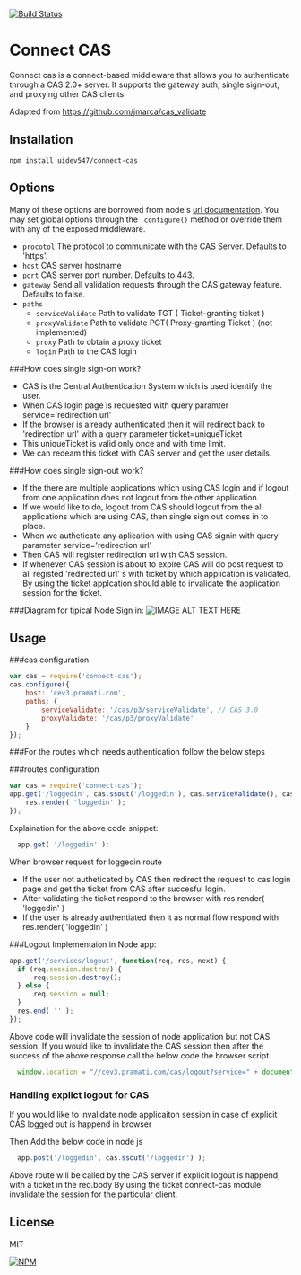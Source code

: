 [![Build Status](https://travis-ci.org/AceMetrix/connect-cas.svg)](https://travis-ci.org/AceMetrix/connect-cas)

# Connect CAS

Connect cas is a connect-based middleware that allows you to authenticate through a CAS 2.0+ server.  It supports the gateway auth, single sign-out, and proxying other CAS clients.

Adapted from https://github.com/jmarca/cas_validate

## Installation

    npm install uidev547/connect-cas
            
## Options
Many of these options are borrowed from node's [url documentation](http://nodejs.org/api/url.html).  You may set global options through the `.configure()` method or override them with any of the exposed middleware.

  - `procotol` The protocol to communicate with the CAS Server.  Defaults to 'https'.
  - `host` CAS server hostname
  - `port` CAS server port number.  Defaults to 443.
  - `gateway` Send all validation requests through the CAS gateway feature.  Defaults to false.
  - `paths`
    - `serviceValidate` Path to validate TGT ( Ticket-granting ticket )
    - `proxyValidate` Path to validate PGT( Proxy-granting Ticket ) (not implemented)
    - `proxy` Path to obtain a proxy ticket
    - `login` Path to the CAS login

###How does single sign-on work?
- CAS is the Central Authentication System which is used identify the user.
- When CAS login page is requested with query paramter service='redirection url'
- If the browser is already authenticated then it will redirect back to 'redirection url' with a query parameter ticket=uniqueTicket
- This uniqueTicket is valid only once and with time limit.
- We can redeam this ticket with CAS server and get the user details.

###How does single sign-out work?
- If the there are multiple applications which using CAS login and if logout from one application does not logout from the other application.
- If we would like to do, logout from CAS should logout from the all applications which are using CAS, then single sign out comes in to place.
- When we autheticate any aplication with using CAS signin with query parameter service='redirection url'
- Then CAS will register redirection url with CAS session. 
- If whenever CAS session is about to expire CAS will do post request to all registed 'redirected url' s with ticket by which application is validated. By using the ticket applcation should able to invalidate the application session for the ticket. 


###Diagram for tipical Node Sign in:
![IMAGE ALT TEXT HERE](http://plantuml.com:80/plantuml/png/VLFBJiCm4BpdA-O7-84Ua0eN458Fj7p04cyJAwuTx4sZ_Zrh9u21GWvH7hipipDhiU8OXyjeMtBmmJ2su-ZqJMpmi1vJihx3_NOFcgHdB-k_fhcBOKuSSNDpYvrsxZcUEMwmJKDkEOQ8CGRXLjXWf8unzxRjuPbDkef8Jl1uhC1W4yX59dEfYzaqqAkgonfMFHiySng3DyiuQIcOhVI8vKTYl58xG09UbvQ6dNxypcm29qKG33xCK6frGYl_uzrLVCBELGnuL40lUCfWSnzm2HCeQdb05xJkdj8AIQgyOy6Pd3KwQw6ilVuitK17VPiuIMPIGrVkRL9OJOzIqGnrJU_HThsWZMooYvgsFjcewUJcF5_kjYs_HBUuDNchu8Smi2yQlYHUTVk1BnWTaphP1kSAiA9gO8DEevkaO55BADA9PRNohnsgvieWnTbzbUGFB1mMbcCCfsp4jPWgsxBKbdm9uSFcMco9m9uPfoLr61QoBbsneHPTOAlHVxN-jJXqp3DeD7eEzEGaJcazVRkV9pAkRfSD_hRK3NlJl0C0)

## Usage
###cas configuration 
```javascript
var cas = require('connect-cas');
cas.configure({ 
    host: 'cev3.pramati.com',
    paths: {
        serviceValidate: '/cas/p3/serviceValidate', // CAS 3.0
        proxyValidate: '/cas/p3/proxyValidate'
    }
});
```


###For the routes which needs authentication follow the below steps

###routes configuration
```javascript
var cas = require('connect-cas');
app.get('/loggedin', cas.ssout('/loggedin'), cas.serviceValidate(), cas.authenticate(), function(req, res, next) {
    res.render( 'loggedin' );
});
```

Explaination for the above code snippet:
```javascript
  app.get( '/loggedin' ):
```
When browser request for loggedin route 
  - If the user not autheticated by CAS then redirect the request to cas login page and get the ticket from CAS after succesful login.
  - After validating the ticket respond to the browser with res.render( 'loggedin' )
  - If the user is already authentiated then it as normal flow respond with res.render( 'loggedin' )


###Logout Implementaion in Node app:

```javascript
app.get('/services/logout', function(req, res, next) {
  if (req.session.destroy) {
      req.session.destroy();
  } else {
      req.session = null;
  }
  res.end( '' );
});
```

Above code will invalidate the session of node application but not CAS session.
If you would like to invalidate the CAS session then after the success of the above response call the below code the browser script

```javascript
  window.location = "//cev3.pramati.com/cas/logout?service=" + document.URL; 
```

### Handling explict logout for CAS
If you would like to invalidate node applicaiton session in case of explicit CAS logged out is happend in browser


Then Add the below code in node js
```javascript
  app.post('/loggedin', cas.ssout('/loggedin') );
```
Above route will be called by the CAS server if explicit logout is happend, with a ticket in the req.body
By using the ticket connect-cas module invalidate the session for the particular client.


## License

  MIT

[![NPM](https://nodei.co/npm/connect-cas.png)](https://nodei.co/npm/connect-cas/)

